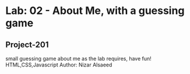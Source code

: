 
# Lab: 02 - About Me, with a guessing game
## Project-201

small guessing game about me as the lab requires, have fun!
HTML,CSS,Javascript
Author: Nizar Alsaeed


